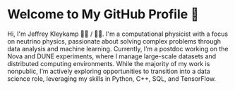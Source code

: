 # Welcome to My GitHub Profile 👋

Hi, I'm Jeffrey Kleykamp 👨‍🔬 / 👩‍💻. I'm a computational physicist with a focus on neutrino physics, passionate about solving complex problems through data analysis and machine learning. Currently, I’m a postdoc working on the Nova and DUNE experiments, where I manage large-scale datasets and distributed computing environments. While the majority of my work is nonpublic, I’m actively exploring opportunities to transition into a data science role, leveraging my skills in Python, C++, SQL, and TensorFlow.
